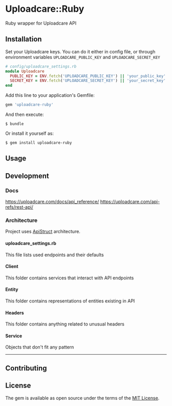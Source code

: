 # Uploadcare::Ruby

Ruby wrapper for Uploadcare API

## Installation
Set your Uploadcare keys. You can do it either in config file, or through
environment variables `UPLOADCARE_PUBLIC_KEY` and `UPLOADCARE_SECRET_KEY`

```ruby
# config/uploadcare_settings.rb
module Uploadcare
  PUBLIC_KEY = ENV.fetch('UPLOADCARE_PUBLIC_KEY') || 'your_public_key'
  SECRET_KEY = ENV.fetch('UPLOADCARE_SECRET_KEY') || 'your_secret_key'
end
```

Add this line to your application's Gemfile:

```ruby
gem 'uploadcare-ruby'
```

And then execute:

    $ bundle

Or install it yourself as:

    $ gem install uploadcare-ruby

## Usage

## Development
### Docs
https://uploadcare.com/docs/api_reference/
https://uploadcare.com/api-refs/rest-api/

### Architecture
Project uses [ApiStruct](https://github.com/rubygarage/api_struct) architecture.
#### uploadcare_settings.rb
This file lists used endpoints and their defaults
#### Client
This folder contains services that interact with API endpoints
#### Entity
This folder contains representations of entities existing in API
#### Headers
This folder contains anything related to unusual headers
#### Service
Objects that don't fit any pattern

-----

## Contributing

## License

The gem is available as open source under the terms of the [MIT License](https://opensource.org/licenses/MIT).
